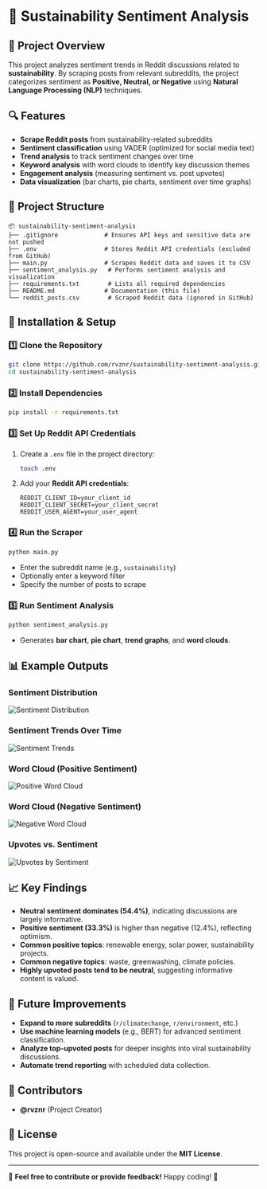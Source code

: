 # 🌱 Sustainability Sentiment Analysis

## 📌 Project Overview
This project analyzes sentiment trends in Reddit discussions related to **sustainability**. By scraping posts from relevant subreddits, the project categorizes sentiment as **Positive, Neutral, or Negative** using **Natural Language Processing (NLP)** techniques.

## 🔍 Features
- **Scrape Reddit posts** from sustainability-related subreddits
- **Sentiment classification** using VADER (optimized for social media text)
- **Trend analysis** to track sentiment changes over time
- **Keyword analysis** with word clouds to identify key discussion themes
- **Engagement analysis** (measuring sentiment vs. post upvotes)
- **Data visualization** (bar charts, pie charts, sentiment over time graphs)

## 📂 Project Structure
```
📦 sustainability-sentiment-analysis
├── .gitignore             # Ensures API keys and sensitive data are not pushed
├── .env                   # Stores Reddit API credentials (excluded from GitHub)
├── main.py                # Scrapes Reddit data and saves it to CSV
├── sentiment_analysis.py   # Performs sentiment analysis and visualization
├── requirements.txt        # Lists all required dependencies
├── README.md              # Documentation (this file)
└── reddit_posts.csv        # Scraped Reddit data (ignored in GitHub)
```

## 🚀 Installation & Setup
### 1️⃣ **Clone the Repository**
```bash
git clone https://github.com/rvznr/sustainability-sentiment-analysis.git
cd sustainability-sentiment-analysis
```

### 2️⃣ **Install Dependencies**
```bash
pip install -r requirements.txt
```

### 3️⃣ **Set Up Reddit API Credentials**
1. Create a `.env` file in the project directory:
   ```bash
   touch .env
   ```
2. Add your **Reddit API credentials**:
   ```
   REDDIT_CLIENT_ID=your_client_id
   REDDIT_CLIENT_SECRET=your_client_secret
   REDDIT_USER_AGENT=your_user_agent
   ```

### 4️⃣ **Run the Scraper**
```bash
python main.py
```
- Enter the subreddit name (e.g., `sustainability`)
- Optionally enter a keyword filter
- Specify the number of posts to scrape

### 5️⃣ **Run Sentiment Analysis**
```bash
python sentiment_analysis.py
```
- Generates **bar chart**, **pie chart**, **trend graphs**, and **word clouds**.

## 📊 Example Outputs
### **Sentiment Distribution**
![Sentiment Distribution](path/to/sentiment_distribution.png)

### **Sentiment Trends Over Time**
![Sentiment Trends](path/to/sentiment_trends.png)

### **Word Cloud (Positive Sentiment)**
![Positive Word Cloud](path/to/positive_wordcloud.png)

### **Word Cloud (Negative Sentiment)**
![Negative Word Cloud](path/to/negative_wordcloud.png)

### **Upvotes vs. Sentiment**
![Upvotes by Sentiment](path/to/upvotes_sentiment.png)

## 📈 Key Findings
- **Neutral sentiment dominates (54.4%)**, indicating discussions are largely informative.
- **Positive sentiment (33.3%)** is higher than negative (12.4%), reflecting optimism.
- **Common positive topics**: renewable energy, solar power, sustainability projects.
- **Common negative topics**: waste, greenwashing, climate policies.
- **Highly upvoted posts tend to be neutral**, suggesting informative content is valued.

## 🌟 Future Improvements
- **Expand to more subreddits** (`r/climatechange`, `r/environment`, etc.)
- **Use machine learning models** (e.g., BERT) for advanced sentiment classification.
- **Analyze top-upvoted posts** for deeper insights into viral sustainability discussions.
- **Automate trend reporting** with scheduled data collection.

## 👥 Contributors
- **@rvznr** (Project Creator)

## 📜 License
This project is open-source and available under the **MIT License**.

---
🚀 **Feel free to contribute or provide feedback!** Happy coding! 🌱
